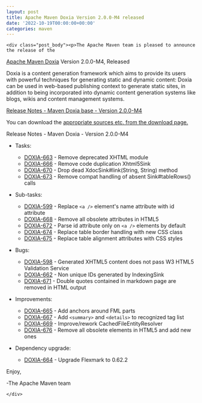 ```yaml
---
layout: post
title: Apache Maven Doxia Version 2.0.0-M4 released
date: '2022-10-19T00:00:00+00:00'
categories: maven
---
```

    <div class="post_body"><p>The Apache Maven team is pleased to announce the release of the
<a href="https://maven.apache.org/doxia/">Apache Maven Doxia</a> Version 2.0.0-M4,
Released</p>
<p>Doxia is a content generation framework which aims to provide its users with powerful techniques for
generating static and dynamic content: Doxia can be used in web-based publishing context to generate
static sites, in addition to being incorporated into dynamic content generation systems like blogs,
wikis and content management systems.</p>
<!-- more -->
<p><a href="https://issues.apache.org/jira/secure/ReleaseNote.jspa?projectId=12317230&amp;version=12352066">Release Notes - Maven Doxia base - Version 2.0.0-M4</a></p>
<p>You can download the <a href="https://maven.apache.org/doxia/downloads.html">appropriate sources etc. from the download page.</a></p>
<p>Release Notes - Maven Doxia - Version 2.0.0-M4</p>
<ul>
<li>
<p>Tasks:</p>
<ul>
<li><a href="https://issues.apache.org/jira/browse/DOXIA-663">DOXIA-663</a> - Remove deprecated XHTML module</li>
<li><a href="https://issues.apache.org/jira/browse/DOXIA-666">DOXIA-666</a> - Remove code duplication Xhtml5Sink</li>
<li><a href="https://issues.apache.org/jira/browse/DOXIA-670">DOXIA-670</a> - Drop dead XdocSink#link(String, String) method</li>
<li><a href="https://issues.apache.org/jira/browse/DOXIA-673">DOXIA-673</a> - Remove compat handling of absent Sink#tableRows() calls</li>
</ul>
</li>
<li>
<p>Sub-tasks:</p>
<ul>
<li><a href="https://issues.apache.org/jira/browse/DOXIA-599">DOXIA-599</a> - Replace <code>&lt;a /&gt;</code> element's name attribute with id attribute</li>
<li><a href="https://issues.apache.org/jira/browse/DOXIA-668">DOXIA-668</a> - Remove all obsolete attributes in HTML5</li>
<li><a href="https://issues.apache.org/jira/browse/DOXIA-672">DOXIA-672</a> - Parse id attribute only on <code>&lt;a /&gt;</code> elements by default</li>
<li><a href="https://issues.apache.org/jira/browse/DOXIA-674">DOXIA-674</a> - Replace table border handling with new CSS class</li>
<li><a href="https://issues.apache.org/jira/browse/DOXIA-675">DOXIA-675</a> - Replace table alignment attributes with CSS styles</li>
</ul>
</li>
<li>
<p>Bugs:</p>
<ul>
<li><a href="https://issues.apache.org/jira/browse/DOXIA-598">DOXIA-598</a> - Generated XHTML5 content does not pass W3 HTML5 Validation Service</li>
<li><a href="https://issues.apache.org/jira/browse/DOXIA-662">DOXIA-662</a> - Non unique IDs generated by IndexingSink</li>
<li><a href="https://issues.apache.org/jira/browse/DOXIA-671">DOXIA-671</a> - Double quotes contained in markdown page are removed in HTML output</li>
</ul>
</li>
<li>
<p>Improvements:</p>
<ul>
<li><a href="https://issues.apache.org/jira/browse/DOXIA-665">DOXIA-665</a> - Add anchors around FML parts</li>
<li><a href="https://issues.apache.org/jira/browse/DOXIA-667">DOXIA-667</a> - Add <code>&lt;summary&gt;</code> and <code>&lt;details&gt;</code> to recognized tag list</li>
<li><a href="https://issues.apache.org/jira/browse/DOXIA-669">DOXIA-669</a> - Improve/rework CachedFileEntityResolver</li>
<li><a href="https://issues.apache.org/jira/browse/DOXIA-676">DOXIA-676</a> - Remove all obsolete elements in HTML5 and add new ones</li>
</ul>
</li>
<li>
<p>Dependency upgrade:</p>
<ul>
<li><a href="https://issues.apache.org/jira/browse/DOXIA-664">DOXIA-664</a> - Upgrade Flexmark to 0.62.2</li>
</ul>
</li>
</ul>
<p>Enjoy,</p>
<p>-The Apache Maven team</p>

    </div>
